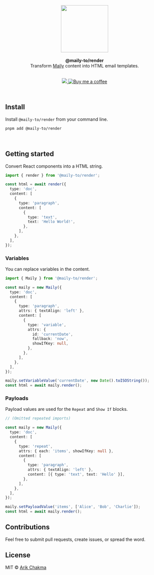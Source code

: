 <div align="center"><img height="150" src="https://maily.to/brand/icon.svg" /></div>
<br>

<div align="center"><strong>@maily-to/render</strong></div>
<div align="center">Transform <a href="https://maily.to">Maily</a> content into HTML email templates.</div>
<br />

<p align="center">
  <a href="https://github.com/arikchakma/maily.to/blob/main/license">
    <img src="https://img.shields.io/badge/License-MIT-222222.svg" />
  </a>
  <a href="https://buymeacoffee.com/arikchakma">
    	<img src="https://img.shields.io/badge/-buy_me_a%C2%A0coffee-222222?logo=buy-me-a-coffee" alt="Buy me a coffee" />
  </a>
</p>

<br>

## Install

Install `@maily-to/render` from your command line.

```sh
pnpm add @maily-to/render
```

<br>

## Getting started

Convert React components into a HTML string.

```ts
import { render } from '@maily-to/render';

const html = await render({
  type: 'doc',
  content: [
    {
      type: 'paragraph',
      content: [
        {
          type: 'text',
          text: 'Hello World!',
        },
      ],
    },
  ],
});
```

### Variables

You can replace variables in the content.

```ts
import { Maily } from '@maily-to/render';

const maily = new Maily({
  type: 'doc',
  content: [
    {
      type: 'paragraph',
      attrs: { textAlign: 'left' },
      content: [
        {
          type: 'variable',
          attrs: {
            id: 'currentDate',
            fallback: 'now',
            showIfKey: null,
          },
        },
      ],
    },
  ],
});

maily.setVariableValue('currentDate', new Date().toISOString());
const html = await maily.render();
```

### Payloads

Payload values are used for the `Repeat` and `Show If` blocks.

```ts
// (Omitted repeated imports)

const maily = new Maily({
  type: 'doc',
  content: [
    {
      type: 'repeat',
      attrs: { each: 'items', showIfKey: null },
      content: [
        {
          type: 'paragraph',
          attrs: { textAlign: 'left' },
          content: [{ type: 'text', text: 'Hello' }],
        },
      ],
    },
  ],
});

maily.setPayloadValue('items', ['Alice', 'Bob', 'Charlie']);
const html = await maily.render();
```

## Contributions

Feel free to submit pull requests, create issues, or spread the word.

## License

MIT &copy; [Arik Chakma](https://twitter.com/imarikchakma)
